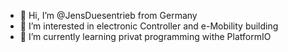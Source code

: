 - 👋 Hi, I’m @JensDuesentrieb from Germany
- 👀 I’m interested in electronic Controller and e-Mobility building 
- 🌱 I’m currently learning privat programming withe PlatformIO

<!---
JensDuesentrieb/JensDuesentrieb is a ✨ special ✨ repository because its `README.md` (this file) appears on your GitHub profile.
You can click the Preview link to take a look at your changes.
--->
